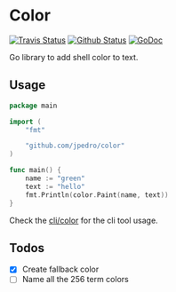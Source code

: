 # Color

[![Travis Status](https://travis-ci.org/jpedro/color.svg?branch=master)](https://travis-ci.org/jpedro/color)
[![Github Status](https://github.com/jpedro/color/workflows/tests/badge.svg)](https://github.com/jpedro/color/actions)
[![GoDoc](https://godoc.org/github.com/jpedro/color?status.svg)](https://godoc.org/github.com/jpedro/color)

Go library to add shell color to text.


## Usage

```go
package main

import (
    "fmt"

    "github.com/jpedro/color"
)

func main() {
    name := "green"
    text := "hello"
    fmt.Println(color.Paint(name, text))
}
```

Check the [cli/color](cli/color) for the cli tool usage.


## Todos

- [x] Create fallback color
- [ ] Name all the 256 term colors
